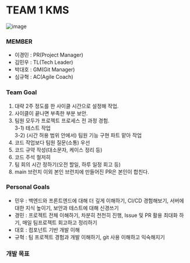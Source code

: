 # TEAM 1 KMS
![image](https://github.com/final-kms/main/assets/44054359/ee167743-9c9e-4470-9d94-56baa296ac30)

### MEMBER
- 이경민 : PR(Project Manager)
- 김민우 : TL(Tech Leader)
- 박대호 : GM(Git Manager)
- 심규혁 : AC(Agile Coach)

### Team Goal
1) 대략 2주 정도를 한 사이클 시간으로 설정해 작업.
2) 사이클이 끝나면 부족한 부분 보안.
3) 팀원 모두가 프로젝트 프로세스 전 과정 경험.<br>
3-1) 테스트 작업<br>
3-2) (시간 허용 범위 안에서) 팀원 기능 구현 파트 맡아 작업
4) 코드 작업보다 팀원 질문(소통) 우선
5) 코드 규약 작성(대소문자, 케이스 정리 등)
6) 코드 주석 철저히
7) 팀 회의 시간 정하기(오전 할일, 하루 일정 회고 등)
8) main 브런치 이외 본인 브런치에 만들어진 PR은 본인이 합친다.


### Personal Goals
- 민우 : 백엔드와 프론트엔드에 대해 더 깊게 이해하기, CI/CD 경험해보기, 서버에 대한 지식 높이기, 보안과 테스트에 대해 신경쓰기
- 경민 : 프로젝트 전체 이해하기, 차분히 천천히 진행, Issue 및 PR 활용 최대화 하기, 매일 팀프로젝트 회고하고 정리하기
- 대호 : 컴포넌트 기반 개발 이해
- 규혁 : 팀 프로젝트 경험과 개발 이해하기, git 사용 이해하고 익숙해지기


### 개발 목표    
